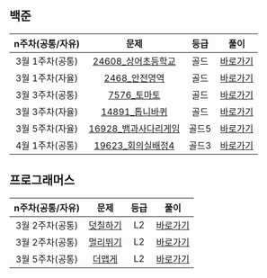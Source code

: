 ## 백준

| n주차(공통/자유) |                             문제                             | 등급  |                        풀이                         |
| :--------------: | :----------------------------------------------------------: | :---: | :-------------------------------------------------: |
| 3월 1주차(공통)  | [24608_상어초등학교](https://www.acmicpc.net/problem/21608)  | 골드  |        [바로가기](./백준/구현/상어초등학교)         |
| 3월 1주차(자율)  |    [2468_안전영역](https://www.acmicpc.net/problem/2468)     | 골드  | [바로가기](./202303_1주차/백준_안전영역_2468/s2.py) |
| 3월 3주차(공통)  |     [7576_토마토](https://www.acmicpc.net/problem/7576)      | 골드  |     [바로가기](./202303_3주차/백준_7576_토마토)     |
| 3월 3주차(자율)  |   [14891_톱니바퀴](https://www.acmicpc.net/problem/14891)    | 골드  |   [바로가기](./202303_3주차/백준_14891_톱니바퀴)    |
| 3월 5주차(자율)  | [16928_뱀과사다리게임](https://www.acmicpc.net/problem/16928) | 골드5 |   [바로가기](./202303_5주차/16928_뱀과사다리게임)   |
| 4월 1주차(공통)  |  [19623_회의실배정4](https://www.acmicpc.net/problem/19623)  | 골드3 |  [바로가기](./202304_1주차/백준_19623_회의실배정4)  |



## 프로그래머스

| n주차(공통/자유) |                             문제                             | 등급 |                       풀이                       |
| :--------------: | :----------------------------------------------------------: | :--: | :----------------------------------------------: |
| 3월 2주차(공통)  | [덧칠하기](https://school.programmers.co.kr/learn/courses/30/lessons/161989) |  L2  |    [바로가기](./프로그래머스/Level2/덧칠하기)    |
| 3월 2주차(공통)  | [멀리뛰기](https://school.programmers.co.kr/learn/courses/30/lessons/12914) |  L2  | [바로가기](./202303_2주차/프로그래머스_멀리뛰기) |
| 3월 5주차(공통)  | [더맵게](https://school.programmers.co.kr/learn/courses/30/lessons/42626) |  L2  |        [바로가기](./202303_5주차/더맵게)         |

